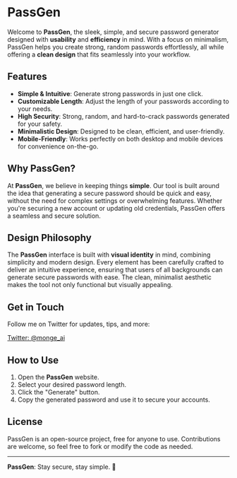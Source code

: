# PassGen

Welcome to **PassGen**, the sleek, simple, and secure password generator designed with **usability** and **efficiency** in mind. With a focus on minimalism, PassGen helps you create strong, random passwords effortlessly, all while offering a **clean design** that fits seamlessly into your workflow.

## Features

- **Simple & Intuitive**: Generate strong passwords in just one click.
- **Customizable Length**: Adjust the length of your passwords according to your needs.
- **High Security**: Strong, random, and hard-to-crack passwords generated for your safety.
- **Minimalistic Design**: Designed to be clean, efficient, and user-friendly.
- **Mobile-Friendly**: Works perfectly on both desktop and mobile devices for convenience on-the-go.

## Why PassGen?

At **PassGen**, we believe in keeping things **simple**. Our tool is built around the idea that generating a secure password should be quick and easy, without the need for complex settings or overwhelming features. Whether you're securing a new account or updating old credentials, PassGen offers a seamless and secure solution.

## Design Philosophy

The **PassGen** interface is built with **visual identity** in mind, combining simplicity and modern design. Every element has been carefully crafted to deliver an intuitive experience, ensuring that users of all backgrounds can generate secure passwords with ease. The clean, minimalist aesthetic makes the tool not only functional but visually appealing.

## Get in Touch

Follow me on Twitter for updates, tips, and more:

[Twitter: @monge_ai](https://twitter.com/monge_ai)

## How to Use

1. Open the **PassGen** website.
2. Select your desired password length.
3. Click the "Generate" button.
4. Copy the generated password and use it to secure your accounts.

## License

PassGen is an open-source project, free for anyone to use. Contributions are welcome, so feel free to fork or modify the code as needed.

---

**PassGen**: Stay secure, stay simple. 🎩
